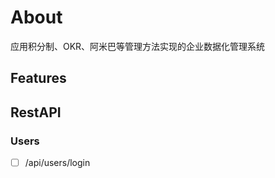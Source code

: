 # About

应用积分制、OKR、阿米巴等管理方法实现的企业数据化管理系统

## Features


## RestAPI

### Users

- [ ] /api/users/login 